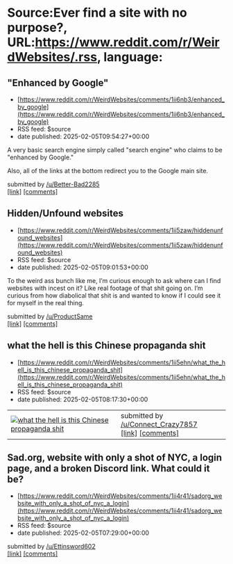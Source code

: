 # Source:Ever find a site with no purpose?, URL:https://www.reddit.com/r/WeirdWebsites/.rss, language:

## "Enhanced by Google"
 - [https://www.reddit.com/r/WeirdWebsites/comments/1ii6nb3/enhanced_by_google](https://www.reddit.com/r/WeirdWebsites/comments/1ii6nb3/enhanced_by_google)
 - RSS feed: $source
 - date published: 2025-02-05T09:54:27+00:00

<!-- SC_OFF --><div class="md"><p>A very basic search engine simply called &quot;search engine&quot; who claims to be &quot;enhanced by Google.&quot; </p> <p>Also, all of the links at the bottom redirect you to the Google main site. </p> </div><!-- SC_ON --> &#32; submitted by &#32; <a href="https://www.reddit.com/user/Better-Bad2285"> /u/Better-Bad2285 </a> <br/> <span><a href="https://searchengine.com/">[link]</a></span> &#32; <span><a href="https://www.reddit.com/r/WeirdWebsites/comments/1ii6nb3/enhanced_by_google/">[comments]</a></span>

## Hidden/Unfound websites
 - [https://www.reddit.com/r/WeirdWebsites/comments/1ii5zaw/hiddenunfound_websites](https://www.reddit.com/r/WeirdWebsites/comments/1ii5zaw/hiddenunfound_websites)
 - RSS feed: $source
 - date published: 2025-02-05T09:01:53+00:00

<!-- SC_OFF --><div class="md"><p>To the weird ass bunch like me, I’m curious enough to ask where can I find websites with incest on it? Like real footage of that shit going on. I’m curious from how diabolical that shit is and wanted to know if I could see it for myself in the real thing.</p> </div><!-- SC_ON --> &#32; submitted by &#32; <a href="https://www.reddit.com/user/ProductSame"> /u/ProductSame </a> <br/> <span><a href="https://i.redd.it/94ru007wcahe1.jpeg">[link]</a></span> &#32; <span><a href="https://www.reddit.com/r/WeirdWebsites/comments/1ii5zaw/hiddenunfound_websites/">[comments]</a></span>

## what the hell is this Chinese propaganda shit
 - [https://www.reddit.com/r/WeirdWebsites/comments/1ii5ehn/what_the_hell_is_this_chinese_propaganda_shit](https://www.reddit.com/r/WeirdWebsites/comments/1ii5ehn/what_the_hell_is_this_chinese_propaganda_shit)
 - RSS feed: $source
 - date published: 2025-02-05T08:17:30+00:00

<table> <tr><td> <a href="https://www.reddit.com/r/WeirdWebsites/comments/1ii5ehn/what_the_hell_is_this_chinese_propaganda_shit/"> <img src="https://preview.redd.it/mvxshcwy4ahe1.png?width=640&amp;crop=smart&amp;auto=webp&amp;s=5194440d1cf75106c01f0e7a19807a4c4dc68b95" alt="what the hell is this Chinese propaganda shit" title="what the hell is this Chinese propaganda shit" /> </a> </td><td> &#32; submitted by &#32; <a href="https://www.reddit.com/user/Connect_Crazy7857"> /u/Connect_Crazy7857 </a> <br/> <span><a href="https://i.redd.it/mvxshcwy4ahe1.png">[link]</a></span> &#32; <span><a href="https://www.reddit.com/r/WeirdWebsites/comments/1ii5ehn/what_the_hell_is_this_chinese_propaganda_shit/">[comments]</a></span> </td></tr></table>

## Sad.org, website with only a shot of NYC, a login page, and a broken Discord link. What could it be?
 - [https://www.reddit.com/r/WeirdWebsites/comments/1ii4r41/sadorg_website_with_only_a_shot_of_nyc_a_login](https://www.reddit.com/r/WeirdWebsites/comments/1ii4r41/sadorg_website_with_only_a_shot_of_nyc_a_login)
 - RSS feed: $source
 - date published: 2025-02-05T07:29:00+00:00

&#32; submitted by &#32; <a href="https://www.reddit.com/user/Ettinsword602"> /u/Ettinsword602 </a> <br/> <span><a href="http://sad.org">[link]</a></span> &#32; <span><a href="https://www.reddit.com/r/WeirdWebsites/comments/1ii4r41/sadorg_website_with_only_a_shot_of_nyc_a_login/">[comments]</a></span>

